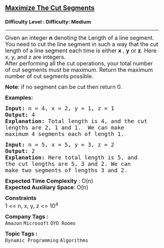 <h2><a href="https://www.geeksforgeeks.org/problems/cutted-segments1642/1">Maximize The Cut Segments</a></h2><h3>Difficulty Level : Difficulty: Medium</h3><hr><div class="problems_problem_content__Xm_eO" bis_skin_checked="1"><p><span style="font-size: 18px;">Given an integer <strong>n</strong> denoting the Length of a line segment. You need to cut the line segment in such&nbsp;a way that the cut length of a line segment each time is either <strong>x</strong> , <strong>y</strong> or <strong>z</strong>. Here x, y, and z are integers.<br>After performing&nbsp;all the cut operations, your<strong> </strong>total number of cut segments must be maximum. Return the maximum number of cut segments possible.</span></p>
<p><span style="font-size: 18px;"><strong>Note</strong>:&nbsp;if no segment can be cut then return 0.</span></p>
<p><strong><span style="font-size: 18px;">Examples:</span></strong></p>
<pre><strong><span style="font-size: 18px;">Input: </span></strong><span style="font-size: 18px;">n = 4, x = 2, y = 1, z = 1
<strong>Output: </strong>4<strong>
Explanation: </strong>Total length is 4, and the cut
lengths are 2, 1 and 1.&nbsp; We can make
maximum 4 segments each of length 1.</span>
</pre>
<pre><strong><span style="font-size: 18px;">Input: </span></strong><span style="font-size: 18px;">n = 5, x = 5, y = 3, z = 2
<strong>Output: </strong>2<strong>
Explanation: </strong>Here total length is 5,&nbsp;and
the cut lengths are 5, 3 and 2. We can
make two segments of lengths 3 and 2.</span></pre>
<p><span style="font-size: 18px;"><strong>Expected Time Complexity</strong> : O(n)<br><strong>Expected Auxiliary Space</strong>: O(n)</span></p>
<p><span style="font-size: 18px;"><strong>Constraints</strong><br>1 &lt;= n, x, y, z &lt;= 10<sup>4</sup></span></p></div><p><span style=font-size:18px><strong>Company Tags : </strong><br><code>Amazon</code>&nbsp;<code>Microsoft</code>&nbsp;<code>OYO Rooms</code>&nbsp;<br><p><span style=font-size:18px><strong>Topic Tags : </strong><br><code>Dynamic Programming</code>&nbsp;<code>Algorithms</code>&nbsp;